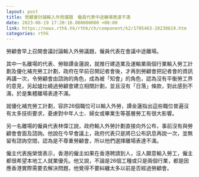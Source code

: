 ```yaml
---
layout: post
title: 勞顧會討論輸入外勞議題　僱員代表中途離場表達不滿
date: 2023-06-19 17:20:16.000000000 +08:00
link: https://news.rthk.hk/rthk/ch/component/k2/1705463-20230619.htm
categories: rthk
---
```


勞顧會早上召開會議討論輸入外勞議題，僱員代表在會議中途離場。

其中一名離場的代表、勞聯譚金蓮說，就推行建造業及運輸業兩個行業輸入勞工計劃及優化補充勞工計劃，政府在早前召開記者會後，才再到勞顧會把記者會的資訊再講一次，令勞顧會由諮詢的角色，成為被「知會」的角色，認為沒有平衡勞工界的意見，另起爐灶繞過勞顧會建立相關計劃，並且沒有「日落」條款，對此感到不滿，於是集體離場表達不滿。

就優化補充勞工計劃，容許26個職位可以輸入外勞，譚金蓮指出這些職位普遍沒有太多技術要求，憂慮對中年人士、婦女或畢業生等基層勞工有很大影響。

另一名離場的僱員代表林偉江說，政府輸入外勞計劃直接向外公布，事前沒有與勞顧會會面及諮詢。他說在今早會議上，政府代表只是將已公布訊息再說一次，並無留有諮詢空間，認為是不尊重勞顧會，所以他們選擇離場表達不滿。

僱主代表施榮懷表示，香港的僱主如果在香港聘請到人，沒人願意輸入勞工，僱主都很希望本地工人就業優先。他又說，不論是26個工種或只是兩個行業，都是因應香港實際需要去解決問題，他覺得不要糾纏太多以前是否經過勞顧會。
